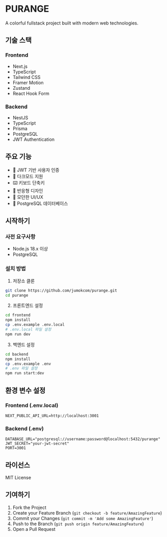 # PURANGE

A colorful fullstack project built with modern web technologies.

## 기술 스택

### Frontend
- Next.js
- TypeScript
- Tailwind CSS
- Framer Motion
- Zustand
- React Hook Form

### Backend
- NestJS
- TypeScript
- Prisma
- PostgreSQL
- JWT Authentication

## 주요 기능

- 🔐 JWT 기반 사용자 인증
- 🌙 다크모드 지원
- ⌨️ 키보드 단축키
- 📱 반응형 디자인
- 🎨 모던한 UI/UX
- 💾 PostgreSQL 데이터베이스

## 시작하기

### 사전 요구사항
- Node.js 18.x 이상
- PostgreSQL

### 설치 방법

1. 저장소 클론
```bash
git clone https://github.com/jumokcom/purange.git
cd purange
```

2. 프론트엔드 설정
```bash
cd frontend
npm install
cp .env.example .env.local
# .env.local 파일 설정
npm run dev
```

3. 백엔드 설정
```bash
cd backend
npm install
cp .env.example .env
# .env 파일 설정
npm run start:dev
```

## 환경 변수 설정

### Frontend (.env.local)
```
NEXT_PUBLIC_API_URL=http://localhost:3001
```

### Backend (.env)
```
DATABASE_URL="postgresql://username:password@localhost:5432/purange"
JWT_SECRET="your-jwt-secret"
PORT=3001
```

## 라이선스

MIT License

## 기여하기

1. Fork the Project
2. Create your Feature Branch (`git checkout -b feature/AmazingFeature`)
3. Commit your Changes (`git commit -m 'Add some AmazingFeature'`)
4. Push to the Branch (`git push origin feature/AmazingFeature`)
5. Open a Pull Request 